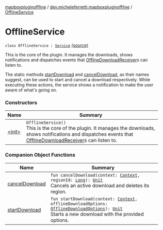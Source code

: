 [mapboxpluginoffline](../../index.md) / [dev.micheleferretti.mapboxpluginoffline](../index.md) / [OfflineService](./index.md)

# OfflineService

`class OfflineService : `[`Service`](https://developer.android.com/reference/android/app/Service.html) [(source)](https://github.com/xit0c/mapbox-plugin-offline/tree/master/mapboxpluginoffline/src/main/java/dev/micheleferretti/mapboxpluginoffline/OfflineService.kt#L27)

This is the core of the plugin. It manages the downloads, shows notifications and dispatches events that
[OfflineDownloadReceiver](../-offline-download-receiver/index.md)s can listen to.

The static methods [startDownload](start-download.md) and [cancelDownload](cancel-download.md), as their names suggest, can be used to
start and cancel a download respectively. While executing these actions, the service shows a notification
to make the user aware of what's going on.

### Constructors

| Name | Summary |
|---|---|
| [&lt;init&gt;](-init-.md) | `OfflineService()`<br>This is the core of the plugin. It manages the downloads, shows notifications and dispatches events that [OfflineDownloadReceiver](../-offline-download-receiver/index.md)s can listen to. |

### Companion Object Functions

| Name | Summary |
|---|---|
| [cancelDownload](cancel-download.md) | `fun cancelDownload(context: `[`Context`](https://developer.android.com/reference/android/content/Context.html)`, regionId: `[`Long`](https://kotlinlang.org/api/latest/jvm/stdlib/kotlin/-long/index.html)`): `[`Unit`](https://kotlinlang.org/api/latest/jvm/stdlib/kotlin/-unit/index.html)<br>Cancels an active download and deletes its region. |
| [startDownload](start-download.md) | `fun startDownload(context: `[`Context`](https://developer.android.com/reference/android/content/Context.html)`, offlineDownloadOptions: `[`OfflineDownloadOptions`](../../dev.micheleferretti.mapboxpluginoffline.model/-offline-download-options/index.md)`): `[`Unit`](https://kotlinlang.org/api/latest/jvm/stdlib/kotlin/-unit/index.html)<br>Starts a new download with the provided options. |
